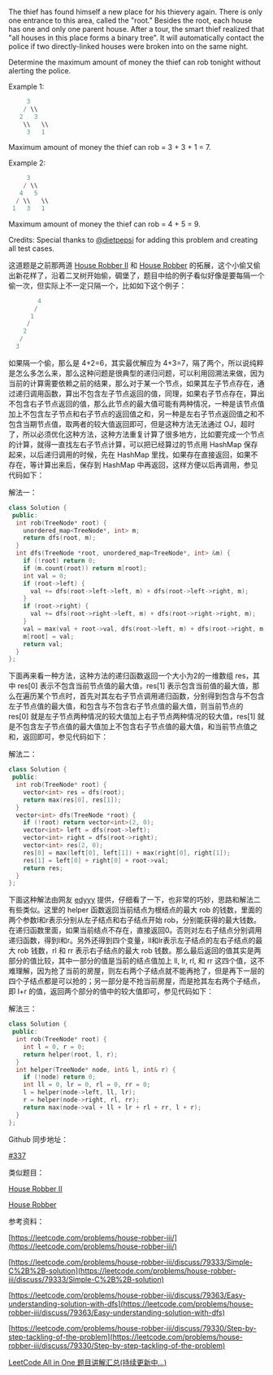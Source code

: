 The thief has found himself a new place for his thievery again. There is only one entrance to this area, called the "root." Besides the root, each house has one and only one parent house. After a tour, the smart thief realized that "all houses in this place forms a binary tree". It will automatically contact the police if two directly-linked houses were broken into on the same night.

Determine the maximum amount of money the thief can rob tonight without alerting the police.

Example 1:

```cpp
     3
    / \\
   2   3
    \\   \\ 
     3   1
```

Maximum amount of money the thief can rob = 3 + 3 + 1 = 7.

Example 2:

```cpp
     3
    / \\
   4   5
  / \\   \\ 
 1   3   1
```

Maximum amount of money the thief can rob = 4 + 5 = 9.

Credits: Special thanks to [@dietpepsi](https://leetcode.com/discuss/user/dietpepsi) for adding this problem and creating all test cases.

这道题是之前那两道 [House Robber II](http://www.cnblogs.com/grandyang/p/4518674.html) 和 [House Robber](http://www.cnblogs.com/grandyang/p/4383632.html) 的拓展，这个小偷又偷出新花样了，沿着二叉树开始偷，碉堡了，题目中给的例子看似好像是要每隔一个偷一次，但实际上不一定只隔一个，比如如下这个例子：

```cpp
        4
       /
      1
     /
    2
   /
  3
```

如果隔一个偷，那么是 4+2=6，其实最优解应为 4+3=7，隔了两个，所以说纯粹是怎么多怎么来，那么这种问题是很典型的递归问题，可以利用回溯法来做，因为当前的计算需要依赖之前的结果，那么对于某一个节点，如果其左子节点存在，通过递归调用函数，算出不包含左子节点返回的值，同理，如果右子节点存在，算出不包含右子节点返回的值，那么此节点的最大值可能有两种情况，一种是该节点值加上不包含左子节点和右子节点的返回值之和，另一种是左右子节点返回值之和不包含当期节点值，取两者的较大值返回即可，但是这种方法无法通过 OJ，超时了，所以必须优化这种方法，这种方法重复计算了很多地方，比如要完成一个节点的计算，就得一直找左右子节点计算，可以把已经算过的节点用 HashMap 保存起来，以后递归调用的时候，先在 HashMap 里找，如果存在直接返回，如果不存在，等计算出来后，保存到 HashMap 中再返回，这样方便以后再调用，参见代码如下：

解法一：

```cpp
class Solution {
 public:
  int rob(TreeNode* root) {
    unordered_map<TreeNode*, int> m;
    return dfs(root, m);
  }
  int dfs(TreeNode *root, unordered_map<TreeNode*, int> &m) {
    if (!root) return 0;
    if (m.count(root)) return m[root];
    int val = 0;
    if (root->left) {
      val += dfs(root->left->left, m) + dfs(root->left->right, m);
    }
    if (root->right) {
      val += dfs(root->right->left, m) + dfs(root->right->right, m);
    }
    val = max(val + root->val, dfs(root->left, m) + dfs(root->right, m));
    m[root] = val;
    return val;
  }
};
```

下面再来看一种方法，这种方法的递归函数返回一个大小为2的一维数组 res，其中 res[0] 表示不包含当前节点值的最大值，res[1] 表示包含当前值的最大值，那么在遍历某个节点时，首先对其左右子节点调用递归函数，分别得到包含与不包含左子节点值的最大值，和包含与不包含右子节点值的最大值，则当前节点的 res[0] 就是左子节点两种情况的较大值加上右子节点两种情况的较大值，res[1] 就是不包含左子节点值的最大值加上不包含右子节点值的最大值，和当前节点值之和，返回即可，参见代码如下：

解法二：

```cpp
class Solution {
 public:
  int rob(TreeNode* root) {
    vector<int> res = dfs(root);
    return max(res[0], res[1]);
  }
  vector<int> dfs(TreeNode *root) {
    if (!root) return vector<int>(2, 0);
    vector<int> left = dfs(root->left);
    vector<int> right = dfs(root->right);
    vector<int> res(2, 0);
    res[0] = max(left[0], left[1]) + max(right[0], right[1]);
    res[1] = left[0] + right[0] + root->val;
    return res;
  }
};
```

下面这种解法由网友 [edyyy](http://home.cnblogs.com/u/1090659/) 提供，仔细看了一下，也非常的巧妙，思路和解法二有些类似。这里的 helper 函数返回当前结点为根结点的最大 rob 的钱数，里面的两个参数l和r表示分别从左子结点和右子结点开始 rob，分别能获得的最大钱数。在递归函数里面，如果当前结点不存在，直接返回0。否则对左右子结点分别调用递归函数，得到l和r。另外还得到四个变量，ll和lr表示左子结点的左右子结点的最大 rob 钱数，rl 和 rr 表示右子结点的最大 rob 钱数。那么最后返回的值其实是两部分的值比较，其中一部分的值是当前的结点值加上 ll, lr, rl, 和 rr 这四个值，这不难理解，因为抢了当前的房屋，则左右两个子结点就不能再抢了，但是再下一层的四个子结点都是可以抢的；另一部分是不抢当前房屋，而是抢其左右两个子结点，即 l+r 的值，返回两个部分的值中的较大值即可，参见代码如下：

解法三：

```cpp
class Solution {
 public:
  int rob(TreeNode* root) {
    int l = 0, r = 0;
    return helper(root, l, r);
  }
  int helper(TreeNode* node, int& l, int& r) {
    if (!node) return 0;
    int ll = 0, lr = 0, rl = 0, rr = 0;
    l = helper(node->left, ll, lr);
    r = helper(node->right, rl, rr);
    return max(node->val + ll + lr + rl + rr, l + r);
  }
};
```

Github 同步地址：

[#337](https://github.com/grandyang/leetcode/issues/337)

类似题目：

[House Robber II](http://www.cnblogs.com/grandyang/p/4518674.html)

[House Robber](http://www.cnblogs.com/grandyang/p/4383632.html)

参考资料：

[https://leetcode.com/problems/house-robber-iii/](https://leetcode.com/problems/house-robber-iii/)

[https://leetcode.com/problems/house-robber-iii/discuss/79333/Simple-C%2B%2B-solution](https://leetcode.com/problems/house-robber-iii/discuss/79333/Simple-C%2B%2B-solution)

[https://leetcode.com/problems/house-robber-iii/discuss/79363/Easy-understanding-solution-with-dfs](https://leetcode.com/problems/house-robber-iii/discuss/79363/Easy-understanding-solution-with-dfs)

[https://leetcode.com/problems/house-robber-iii/discuss/79330/Step-by-step-tackling-of-the-problem](https://leetcode.com/problems/house-robber-iii/discuss/79330/Step-by-step-tackling-of-the-problem)

[LeetCode All in One 题目讲解汇总(持续更新中...)](http://www.cnblogs.com/grandyang/p/4606334.html)